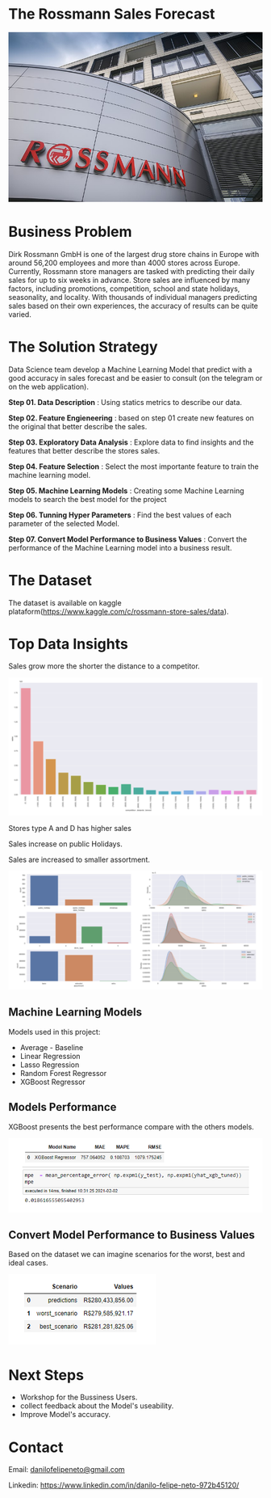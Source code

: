 # The Rossmann Sales Forecast

![Sales Forescast](img/800px-Dirk_Rossmann_GmbH.jpg)

# Business Problem

Dirk Rossmann GmbH is one of the largest drug store chains in Europe with around 56,200 employees and more than 4000 stores across Europe. Currently, Rossmann store managers are tasked with predicting their daily sales for up to six weeks in advance. Store sales are influenced by many factors, including promotions, competition, school and state holidays, seasonality, and locality. With thousands of individual managers predicting sales based on their own experiences, the accuracy of results can be quite varied.

# The Solution Strategy

Data Science team develop a Machine Learning Model that predict with a good accuracy in sales forecast and be easier to consult (on the telegram or on the web application).

**Step 01. Data Description** : Using statics metrics to describe our data.

**Step 02. Feature Engieneering** : based on step 01 create new features on the original that better describe the sales.

**Step 03. Exploratory Data Analysis** : Explore data to find insights and the features that better describe the stores sales.

**Step 04. Feature Selection** : Select the most importante feature to train the machine learning model.

**Step 05. Machine Learning Models** : Creating some Machine Learning models to search the best model for the project

**Step 06. Tunning Hyper Parameters** : Find the best values of each parameter of the selected Model.

**Step 07. Convert Model Performance to Business Values** : Convert the performance of the Machine Learning model into a business result.


# The Dataset

The dataset is available on kaggle plataform(https://www.kaggle.com/c/rossmann-store-sales/data).


# Top Data Insights 


Sales grow more the shorter the distance to a competitor. 

![salesByCompetitionDistance](img/sales_by_competition_distance.PNG)

Stores type A and D has higher sales

Sales increase on public Holidays.


Sales are increased to smaller assortment.

![sales](img/sales_by_store_type_hollidays.PNG)


## Machine Learning Models

Models used in this project:
* Average - Baseline
* Linear Regression
* Lasso Regression
* Random Forest Regressor
* XGBoost Regressor


## Models Performance

XGBoost presents the best performance compare with the others models.

![xgboostFinalPerformance](img/xgboostFinalPerformance.PNG)


## Convert Model Performance to Business Values

Based on the dataset we can imagine scenarios for the worst, best and ideal cases.

![businessPerformance](img/businessPerformance.PNG)

# Next Steps
* Workshop for the Bussiness Users.
* collect feedback about the Model's useability.
* Improve Model's accuracy.


# Contact

Email: danilofelipeneto@gmail.com

Linkedin: https://www.linkedin.com/in/danilo-felipe-neto-972b45120/
